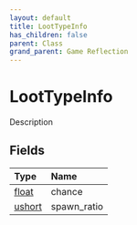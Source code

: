 ```yaml
---
layout: default
title: LootTypeInfo
has_children: false
parent: Class
grand_parent: Game Reflection
---
```

# LootTypeInfo
Description 

## Fields

| Type | Name |
|:----------|:--------------|
| [float](/riftbreaker-wiki/docs/game-reflection/components/float/) | chance |
| [ushort](/riftbreaker-wiki/docs/game-reflection/enums/ushort/) | spawn_ratio |

